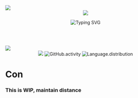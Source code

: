 <img src="https://static1.textcraft.net/data1/9/d/9d4c7b859de77a77eb7cd166b37582b86e84de0dda39a3ee5e6b4b0d3255bfef95601890afd80709da39a3ee5e6b4b0d3255bfef95601890afd80709378f9c07bca743bf5b4bc1cf4099b8af.png"/>

<!--
**smallfoot47/smallfoot47** is a ✨ _special_ ✨ repository because its `README.md` (this file) appears on your GitHub profile.

Here are some ideas to get you started:

- 🔭 I’m currently working on ...
- 🌱 I’m currently learning ...
- 👯 I’m looking to collaborate on ...
- 🤔 I’m looking for help with ...
- 💬 Ask me about ...
- 📫 How to reach me: ...
- 😄 Pronouns: ...
- ⚡ Fun fact: ...
-->
<div align="center">
  <img src="https://user-images.githubusercontent.com/5713670/87202985-820dcb80-c2b6-11ea-9f56-7ec461c497c3.gif"/>
  
  ![Typing SVG](https://readme-typing-svg.herokuapp.com/?font=Bitcount&pause=0&color=4DC377&center=true&vCenter=true&width=800&lines=Software%20Engineer;Security%20Expert;Student;I%20Use%20Arch%20btw)

  <!-- img src="hex-stats.png" alt="hex.stats"/> -->
</div>
<br><br><br>
<img src="https://static1.textcraft.net/data1/1/b/1b3f773877dea7cd72e9234f2ab8db630bccf129da39a3ee5e6b4b0d3255bfef95601890afd80709da39a3ee5e6b4b0d3255bfef95601890afd80709378f9c07bca743bf5b4bc1cf4099b8af.png"/>
<div align="center">

  <img src="https://cdna.artstation.com/p/assets/images/images/028/102/058/original/pixel-jeff-matrix-s.gif?1593487263"/>
  
  <img src="https://github-readme-streak-stats.herokuapp.com?user=smallfoot47&theme=transparent&hide_border=true&card_width=817" alt="GitHub.activity"/>

  <img src="https://github-readme-stats.vercel.app/api/top-langs/?username=smallfoot47&layout=compact&theme=transparent&card_width=817&border_color=766C62" alt="Language.distribution"/>
</div>

# Con

### This is WIP, maintain distance
